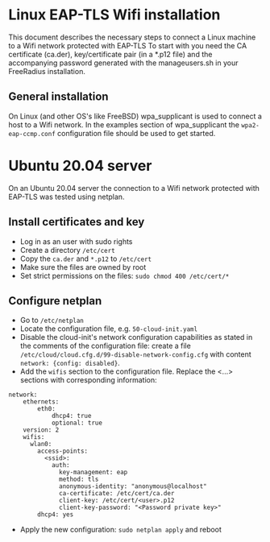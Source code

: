 # Linux EAP-TLS Wifi installation
This document describes the necessary steps to connect a Linux machine to a Wifi network protected with EAP-TLS
To start with you need the CA certificate (ca.der), key/certificate pair (in a *.p12 file) and the accompanying password generated with the manageusers.sh in your FreeRadius installation.

## General installation
On Linux (and other OS's like FreeBSD) wpa_supplicant is used to connect a host to a Wifi network. In the examples section of wpa_supplicant the `wpa2-eap-ccmp.conf` configuration file should be used to get started.

# Ubuntu 20.04 server
On an Ubuntu 20.04 server the connection to a Wifi network protected with EAP-TLS was tested using netplan.

## Install certificates and key
- Log in as an user with sudo rights
- Create a directory `/etc/cert`
- Copy the `ca.der` and `*.p12` to `/etc/cert`
- Make sure the files are owned by root
- Set strict permissions on the files: `sudo chmod 400 /etc/cert/*`

## Configure netplan
- Go to `/etc/netplan`
- Locate the configuration file, e.g. `50-cloud-init.yaml`
- Disable the cloud-init's network configuration capabilities as stated in the comments of the configuration file: create a file `/etc/cloud/cloud.cfg.d/99-disable-network-config.cfg` with content `network: {config: disabled}`.
- Add the `wifis` section to the configuration file. Replace the <...> sections with corresponding information:

```
network:
    ethernets:
        eth0:
            dhcp4: true
            optional: true
    version: 2
    wifis:
      wlan0:
        access-points:
          <ssid>:
            auth:
              key-management: eap
              method: tls
              anonymous-identity: "anonymous@localhost"
              ca-certificate: /etc/cert/ca.der
              client-key: /etc/cert/<user>.p12
              client-key-password: "<Password private key>"
        dhcp4: yes
```
- Apply the new configuration: `sudo netplan apply` and reboot


